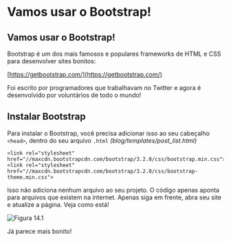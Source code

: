 # Vamos usar o Bootstrap!

## Vamos usar o Bootstrap!

Bootstrap é um dos mais famosos e populares frameworks de HTML e CSS para desenvolver sites bonitos:

[https://getbootstrap.com/](https://getbootstrap.com/)

Foi escrito por programadores que trabalhavam no Twitter e agora é desenvolvido por voluntários de todo o mundo!

## Instalar Bootstrap

Para instalar o Bootstrap, você precisa adicionar isso ao seu cabeçalho `<head>`, dentro do seu arquivo `.html` _\(blog/templates/post\_list.html\)_

```text
<link rel="stylesheet" href="//maxcdn.bootstrapcdn.com/bootstrap/3.2.0/css/bootstrap.min.css">
<link rel="stylesheet" href="//maxcdn.bootstrapcdn.com/bootstrap/3.2.0/css/bootstrap-theme.min.css">
```

Isso não adiciona nenhum arquivo ao seu projeto. O código apenas aponta para arquivos que existem na internet. Apenas siga em frente, abra seu site e atualize a página. Veja como está!

![Figura 14.1](https://tutorial.djangogirls.org/pt/css/images/bootstrap1.png)

Já parece mais bonito!

